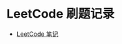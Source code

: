 # LeetCode 刷题记录

- [LeetCode 笔记](https://algorithm.qrzbing.cn/231bba193de64443ae437583a98dc29c?v=beeb19a94dd74b238c0dcd0a80a4e88c)

<!--
``` bash
g++ -g -o bin/test -fsanitize=address -Icodes/include codes/cpp/507.cpp
```

-->